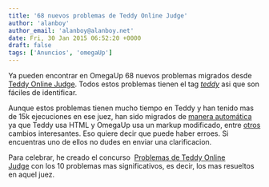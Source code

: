 ```yaml
---
title: '68 nuevos problemas de Teddy Online Judge'
author: 'alanboy'
author_email: 'alanboy@alanboy.net'
date: Fri, 30 Jan 2015 06:52:20 +0000
draft: false
tags: ['Anuncios', 'omegaUp']
---
```


Ya pueden encontrar en OmegaUp 68 nuevos problemas migrados desde [Teddy Online Judge](https://teddyonlinejudge.net "Teddy Online Judge"). Todos estos problemas tienen el tag _[teddy](https://omegaup.com/problem/list/?tag=teddy)_ asi que son fáciles de identificar.

Aunque estos problemas tienen mucho tiempo en Teddy y han tenido mas de 15k ejecuciones en ese juez, han sido migrados de [manera automática](https://gist.github.com/alanboy/34bd7a2389d32097416d) ya que Teddy usa HTML y OmegaUp usa un markup modificado, entre [otros](https://github.com/omegaup/omegaup/pull/607) cambios interesantes. Eso quiere decir que puede haber erroes. Si encuentras uno de ellos no dudes en enviar una clarificacion.

Para celebrar, he creado el concurso  [Problemas de Teddy Online Judge](https://omegaup.com/arena/teddy-toj) con los 10 problemas mas significativos, es decir, los mas resueltos en aquel juez.